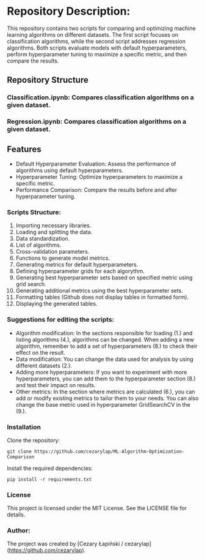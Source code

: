 # Repository Description:

This repository contains two scripts for comparing and optimizing machine learning algorithms on different datasets. The first script focuses on classification algorithms, while the second script addresses regression algorithms. Both scripts evaluate models with default hyperparameters, perform hyperparameter tuning to maximize a specific metric, and then compare the results.

## Repository Structure
### Classification.ipynb: Compares classification algorithms on a given dataset.
### Regression.ipynb: Compares classification algorithms on a given dataset.

## Features
* Default Hyperparameter Evaluation: Assess the performance of algorithms using default hyperparameters.
* Hyperparameter Tuning: Optimize hyperparameters to maximize a specific metric.
* Performance Comparison: Compare the results before and after hyperparameter tuning.

### Scripts Structure:
1. Importing necessary libraries.
2. Loading and splitting the data.
3. Data standardization.
4. List of algorithms.
5. Cross-validation parameters.
6. Functions to generate model metrics.
7. Generating metrics for default hyperparameters.
8. Defining hyperparameter grids for each algorythm.
9. Generating best hyperparameter sets based on specified metric using grid search.
10. Generating additional metrics using the best hyperparameter sets.
11. Formatting tables (Github does not display tables in formatted form).
12. Displaying the generated tables.

### Suggestions for editing the scripts:
* Algorithm modification: In the sections responsible for loading (1.) and listing algorithms (4.), algorithms can be changed. When adding a new algorithm, remember to add a set of hyperparameters (8.) to check their effect on the result.
* Data modification: You can change the data used for analysis by using different datasets (2.).
* Adding more hyperparameters: If you want to experiment with more hyperparameters, you can add them to the hyperparameter section (8.) and test their impact on results.
* Other metrics: In the section where metrics are calculated (6.), you can add or modify existing metrics to tailor them to your needs. You can also change the base metric used in hyperparameter GridSearchCV in the (9.).

### Installation
Clone the repository:
```
git clone https://github.com/cezarylap/ML-Algorithm-Optimization-Comparison
```
Install the required dependencies:
```
pip install -r requirements.txt
```
### License
This project is licensed under the MIT License. See the LICENSE file for details.

### Author:
The project was created by [Cezary Łapiński / cezarylap] (https://github.com/cezarylap).



